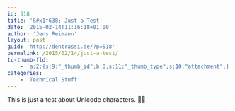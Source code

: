 ```yaml
---
id: 518
title: '&#x1f638; Just a Test'
date: '2015-02-14T11:16:18+01:00'
author: 'Jens Reimann'
layout: post
guid: 'http://dentrassi.de/?p=518'
permalink: /2015/02/14/just-a-test/
tc-thumb-fld:
    - 'a:2:{s:9:"_thumb_id";b:0;s:11:"_thumb_type";s:10:"attachment";}'
categories:
    - 'Technical Stuff'
---
```


This is just a test about Unicode characters. 🐢🐰

<!-- more -->
